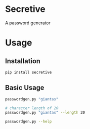 # Secretive

A password generator

# Usage

## Installation

```bash
pip install secretive
```

## Basic Usage

```bash
passwordgen.py "giantas"

# character length of 20
passwordgen.py "giantas" --length 20

passwordgen.py --help
```